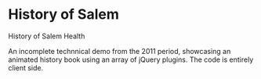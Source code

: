 History of Salem
==============

History of Salem Health

An incomplete technnical demo from the 2011 period, showcasing an animated history book using an array of jQuery plugins.  The code is entirely client side.
